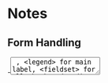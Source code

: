 
# Notes

## Form Handling
-<textarea close iteself> , <legend> for main label, <fieldset> for all check and radio outer div
-object state for form
-htmlfor for checkbox label
-controlled components


## React Router
<Routes>
        <Route path="/" element={<div>Home</div>}></Route>
        <Route path="/contact" element={<Contact/>}></Route>
 </Routes> 

 root.render(
       <BrowserRouter>
       <App/> 
    </BrowserRouter>   
 );
 -navlink for active link ,willa add active class for active
 <NavLink to="/">Home</NavLink>

-Child element and outlet and default index
  <Routes>
        <Route path="/" element={<div> <Header/><Outlet/> </div>}>
          <Route index element={<div>default element for "/" route and "/" outlet.</div>}></Route>
          <Route path="/contact" element={<Contact/>}></Route>
          <Route path='/about' element={<Aboutus/>}></Route>
        </Route>
        <Route path='/form' element={<Formcmpt/>}></Route>
        <Route path='*' element={<div>Error not found</div>}></Route>
     </Routes>


## Navigate to other page with data 
### useNavigate()
import { useNavigate } from "react-router-dom";
const navigate = useNavigate();
navigate("/about)

### go back 
navigate(-1) 
-1 means one go back to history 
if navigate(-2)
it will back 2 history page

### we can even pass data with navigate :
navigate('/result', { state: { formdata: formdata, additionalData: additionalData } });

and catch it with:
const location = useLocation();
const formdata = location?.state?.formdata;

### useLocation() :
This hook returns the current location object. 
gives location.key | location.pathname | location.search |  location.state


## Navigate to other page with data (Without useLocation)
 we can do it without uselocation by defining formdata in app.js and pass formdata and setFormdata to Formcmpt and result like this :
<Route path='/form' element={<Formcmpt formdata={formdata} setFormdata={setFormdata} />} />


## react-hot-toast.
<A href="https://react-hot-toast.com/docs">https://react-hot-toast.com/docs</a>

import toast, { Toaster } from 'react-hot-toast';

 onClick={()=>{
    toast('Logged in succesfully');  
    toast.success('Logged in succesfully');  
}}
write in position you want , you ca nmodify style.
<Toaster />